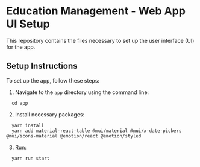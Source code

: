 # Education Management - Web App UI Setup

This repository contains the files necessary to set up the user interface (UI) for the app.

## Setup Instructions

To set up the app, follow these steps:

1. Navigate to the `app` directory using the command line:
```
  cd app
```
2. Install necessary packages:
```
  yarn install
  yarn add material-react-table @mui/material @mui/x-date-pickers @mui/icons-material @emotion/react @emotion/styled
```
3. Run:
```
  yarn run start
```
